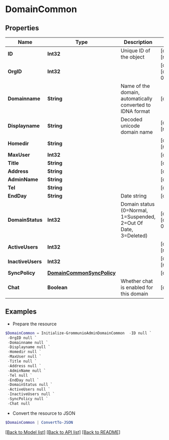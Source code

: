 # DomainCommon
## Properties

Name | Type | Description | Notes
------------ | ------------- | ------------- | -------------
**ID** | **Int32** | Unique ID of the object | [optional] [readonly] 
**OrgID** | **Int32** |  | [optional] [default to 0]
**Domainname** | **String** | Name of the domain, automatically converted to IDNA format | [optional] 
**Displayname** | **String** | Decoded unicode domain name | [optional] [readonly] 
**Homedir** | **String** |  | [optional] [readonly] 
**MaxUser** | **Int32** |  | [optional] 
**Title** | **String** |  | [optional] 
**Address** | **String** |  | [optional] 
**AdminName** | **String** |  | [optional] 
**Tel** | **String** |  | [optional] 
**EndDay** | **String** | Date string | [optional] 
**DomainStatus** | **Int32** | Domain status (0&#x3D;Normal, 1&#x3D;Suspended, 2&#x3D;Out Of Date, 3&#x3D;Deleted) | [optional] [default to 0]
**ActiveUsers** | **Int32** |  | [optional] [readonly] 
**InactiveUsers** | **Int32** |  | [optional] [readonly] 
**SyncPolicy** | [**DomainCommonSyncPolicy**](DomainCommonSyncPolicy.md) |  | [optional] 
**Chat** | **Boolean** | Whether chat is enabled for this domain | [optional] 

## Examples

- Prepare the resource
```powershell
$DomainCommon = Initialize-GrommunioAdminDomainCommon  -ID null `
 -OrgID null `
 -Domainname null `
 -Displayname null `
 -Homedir null `
 -MaxUser null `
 -Title null `
 -Address null `
 -AdminName null `
 -Tel null `
 -EndDay null `
 -DomainStatus null `
 -ActiveUsers null `
 -InactiveUsers null `
 -SyncPolicy null `
 -Chat null
```

- Convert the resource to JSON
```powershell
$DomainCommon | ConvertTo-JSON
```

[[Back to Model list]](../README.md#documentation-for-models) [[Back to API list]](../README.md#documentation-for-api-endpoints) [[Back to README]](../README.md)

